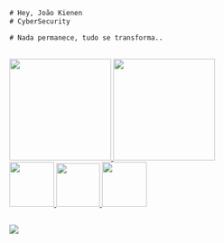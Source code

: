 ```diff
# Hey, João Kienen
# CyberSecurity

# Nada permanece, tudo se transforma.. 
```

  ##

<div>
  <a href="https://github.com/joaokienen">
   <img height="180em" src="https://github-readme-stats.vercel.app/api?username=joaokienen&show_icons=true&theme=dark&include_all_commits=true&count_private=true"/>
  <img height="180em" src="https://github-readme-stats.vercel.app/api/top-langs/?username=joaokienen&layout=compact&langs_count=7&theme=dark"/>
</div> 
 
<div>
  <a href="https://github.com/joaokienen">
  <img height="79em" src="https://github-readme-stats.vercel.app/api/pin/?username=joaokienen&repo=PHISHING&show_icons=true&theme=dark&include_all_commits=true&count_private=true"/>
   <img height="77em" src="https://github-readme-stats.vercel.app/api/pin/?username=joaokienen&repo=JVKSCRIPT.ME&show_icons=true&theme=dark&include_all_commits=true&count_private=true"/>
    <img height="79em" src="https://github-readme-stats.vercel.app/api/pin/?username=joaokienen&repo=SHELL&show_icons=true&theme=dark&include_all_commits=true&count_private=true"/>
</div> 
  
  ##
  
<div>
  <a href="https://www.linkedin.com/in/jkienen" target="_blank">
    <img src="https://img.shields.io/badge/-LinkedIn-%230077B5?style=for-the-badge&logo=linkedin&logoColor=white" target="_blank">
  </a>   
</div>
